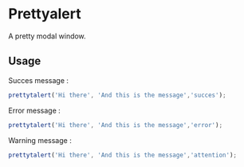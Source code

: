 # Prettyalert
A pretty modal window.

## Usage
Succes message :
```javascript
prettytalert('Hi there', 'And this is the message','succes');
```
Error message :
```javascript
prettytalert('Hi there', 'And this is the message','error');
```
Warning message :
```javascript
prettytalert('Hi there', 'And this is the message','attention');
```

